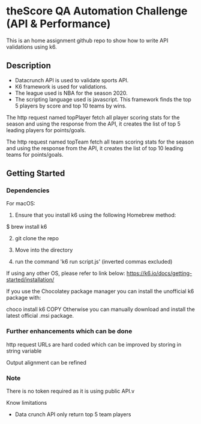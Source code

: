 # theScore QA Automation Challenge (API & Performance)

This is an home assignment github repo to show how to write API validations using k6.

## Description

- Datacrunch API is used to validate sports API. 
- K6 framework is used for validations.
- The league used is NBA for the season 2020. 
- The scripting language used is javascript. This framework finds the top 5 players by score and top 10 teams by wins.

The http request named topPlayer fetch all player scoring stats for the season and using the response from the API, it creates the list of top 5 leading players for points/goals.

The http request named topTeam fetch all team scoring stats for the season and using the response from the API, it creates the list of top 10 leading teams for points/goals.

## Getting Started

### Dependencies

For macOS:

1. Ensure that you install k6 using the following
Homebrew method:

  $ brew install k6

2. git clone the repo

3. Move into the directory

4. run the command 'k6 run script.js' (inverted commas excluded)

If using any other OS, please refer to link below:
https://k6.io/docs/getting-started/installation/

If you use the Chocolatey package manager you can install the unofficial k6 package with:

choco install k6
COPY
Otherwise you can manually download and install the latest official .msi package.

### Further enhancements which can be done

http request URLs are hard coded which can be improved by storing in string variable

Output alignment can be refined

### Note
There is no token required as it is using public API.v

Know limitations
- Data crunch API only return top 5 team players 
